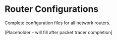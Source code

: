 # Router Configurations
Complete configuration files for all network routers.

[Placeholder - will fill after packet tracer completion]
